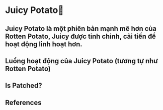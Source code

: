 # Juicy Potato💋
## Juicy Potato là một phiên bản mạnh mẽ hơn của Rotten Potato, Juicy được tinh chỉnh, cải tiến để hoạt động linh hoạt hơn.

## Luồng hoạt động của Juicy Potato (tương tự như Rotten Potato)

## Is Patched?

## References

